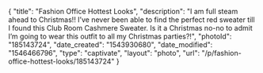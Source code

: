 {
    "title": "Fashion Office Hottest Looks",
    "description": "I am full steam ahead to Christmas!!  I’ve never been able to find the perfect red sweater till I found this Club Room Cashmere Sweater.  Is it a Christmas no-no to admit I’m going to wear this outfit to all my Christmas parties?!",
    "photoId": "185143724",
    "date_created": "1543930680",
    "date_modified": "1546466796",
    "type": "captivate",
    "layout": "photo",
    "url": "\/p\/fashion-office-hottest-looks\/185143724"
}